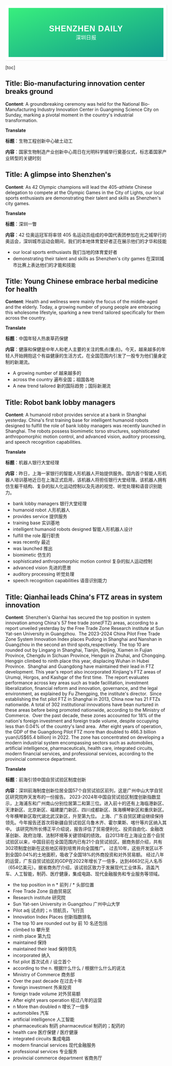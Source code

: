 <div style="font-family: 'Kanit', sans-serif;text-align: center;border: 10px solid #fff;box-shadow: 1px 1px 2px #e6e6e6;background: linear-gradient(to left top, #11998e, #38ef7d); padding: 50px 0;">
<div style="color: #fff;">
    <h3 style="font-size: 25px;font-weight: 600;letter-spacing: 1px;text-transform: uppercase;margin: 0;">
       Shenzhen Daily
    </h3>
    <span style="font-size: 16px;text-transform: capitalize;">
    	深圳日报
    </span>
</div>
</div>

[toc]

## Title: Bio-manufacturing innovation center breaks ground

**Content**: A groundbreaking ceremony was held for the National Bio-Manufacturing Industry Innovation Center in Guangming Science City on Sunday, marking a pivotal moment in the country's industrial transformation.



**Translate**

**标题**：生物工程创新中心破土动工

**内容**：国家生物制造产业创新中心周日在光明科学城举行奠基仪式，标志着国家产业转型的关键时刻





## Title: A glimpse into Shenzhen's

**Content**: As 42 Olympic champions will lead the 405-athlete Chinese delegation to compete at the Olympic Games in the City of Lights, our local sports enthusiasts are demonstrating their talent and skills as Shenzhen's city games.



**Translate**

**标题**：深圳一瞥

**内容**：42 位奥运冠军将率领 405 名运动员组成的中国代表团参加在光之城举行的奥运会，深圳城市运动会期间，我们的本地体育爱好者正在展示他们的才华和技能

- our local sports enthusiasts  我们当地的体育爱好者
- demonstrating their talent and skills as Shenzhen's city games 在深圳城市比赛上表达他们的才能和技能



## Title: Young Chinese embrace herbal medicine for health

**Content**: Health and wellness were mainly the focus of the middle-aged and the elderly. Today, a growing number of young people are embracing this wholesome lifestyle, sparking a new trend tailored specifically for them across the country.



**Translate**

**标题**：中国年轻人热衷草药保健

**内容**：健康和保健是中年人和老人主要的关注的焦点(重点)。今天，越来越多的年轻人开始拥抱这个有益健康的生活方式，在全国范围内引发了一股专为他们量身定制的新潮流。

- A growing number of 越来越多的
- across the country 遍布全国；祖国各地
- A new trend tailored 新的国际趋势；国际新潮流





## Title: Robot bank lobby managers

**Content**: A humanoid robot provides service at a bank in Shanghai yesterday. China's first training base for intelligent humanoid robots designed to fulfill the role of bank lobby managers was recently launched in Shanghai. The robots possess biomimetic torso structures, sophisticated anthropomorphic motion control, and advanced vision, auditory processing, and speech recognition capabilities.



**Translate**

**标题**：机器人银行大堂经理

**内容**：昨日，上海一家银行的智能人形机器人开始提供服务。国内首个智能人形机器人培训基地近日在上海正式启用，该机器人将担任银行大堂经理。该机器人拥有仿生躯干结构、复杂的拟人化运动控制以及先进的视觉、听觉处理和语音识别能力。

- bank lobby managers 银行大堂经理
- humanoid robot 人形机器人
- provides service 提供服务
- training base 实训基地
- intelligent humanoid robots designed 智能人形机器人设计
- fulfill the role 履行职责
- was recently 最近
- was launched 推出
- biomimetic 仿生的
- sophisticated anthropomorphic motion control 复杂的拟人运动控制
- advanced vision 先进的愿景
- auditory processing 听觉处理
- speech recognition capabilities 语音识别能力



## Title: Qianhai leads China's FTZ areas in system innovation

**Content**: Shenzhen's Qianhai has secured the top position in system innovation among China's 57 free trade zone(FTZ) areas, according to a report unveiled yesterday by the Free Trade Zone Research institute at Sun Yat-sen University in Guangzhou.
​	The 2023-2024 China Pilot Free Trade Zone System Innovation Index places Pudong in Shanghai and Nanshan in Guangzhou in the second an third spots,respectively. The top 10 are rounded out by Lingang in Shanghai, Tianjin, Beijing, Xiamen in Fujian Province, Chengdu in Sichuan Province, Hengqin in Zhuhai, and Chongqing. Hengqin climbed to ninth place this year, displacing Wuhan in Hubei Province.
​	Shanghai and Guangdong have maintained their lead in FTZ development. This year's report also incorporated Xinjiang's FTZ areas of Urumqi, Horgos, and Kashgar of the first time.
​	The report evaluates performance across key areas such as trade facilitation, investment liberalization, financial reform and innovation, governance, and the legal environment, as explained by Fu Zhengping, the institute's director.
​	Since establishing the fist pilot FTZ in Shanghai in 2013, China now has 21 FTZs nationwide. A total of 302 institutional innovations have bean nurtured in these areas before being promoted nationwide, according to the Ministry of Commerce.
​	Over the past decade, these zones accounted for 18% of the nation's foreign investment and foreign trade volume, despite occupying less than 0.04% of the country's land area.
​	After eight years of operation, the GDP of the Guangdong Pilot FTZ more than doubled to 466.3 billion yuan(US$65.4 billion) in 2022. The zone has concentrated on developing a modern industrial system encompassing sectors such as automobiles, artificial intelligence, pharmaceuticals, health care, integrated circuits, modern financial services, and professional services, according to the provincial commerce department.



**Translate**

**标题**：前海引领中国自贸试验区制度创新

**内容**：深圳前海制度创新位居全国57个自贸试验区前列，这是广州中山大学自贸区研究院昨天发布的一份报告。	2023-2024年中国自贸试验区制度创新指数显示，上海浦东和广州南山分别位居第二和第三位。进入前十的还有上海临港新区、天津新区、北京新区、福建厦门新区、四川成都新区、珠海横琴新区和重庆新区。今年横琴新区取代湖北武汉新区，升至第九位。
	上海、广东自贸区建设继续保持领先。今年报告还首次将新疆自贸试验区乌鲁木齐、霍尔果斯、喀什等片区纳入其中。
	该研究所所长傅正平介绍说，报告评估了贸易便利化、投资自由化、金融改革创新、政府治理、法制环境等关键领域的绩效。
	自2013年在上海设立首个自贸试验区以来，中国目前在全国范围内已有21个自贸试验区。据商务部介绍，共有302项制度创新在这些地区得到培育并向全国推广。
	过去10年，这些开发区以不到全国0.04%的土地面积，吸收了全国18%的外商投资和对外贸易额。
	经过八年的运营，广东自贸试验区的GDP在2022年增长了一倍多，达到4663亿元人名币（654亿美元）。据省商务厅介绍，该试验区致力于发展现代工业体系，涵盖汽车、人工智能，制药、医疗健康，集成电路、现代金融服务和专业服务等领域。




- the top position in n  * 前列 / * 头部位置
- Free Trade Zone 自由贸易区
- Research institute 研究院
- Sun Yat-sen University in Guangzhou 广州中山大学
- Pilot adj 试点的；n 领航员，飞行员
- Innovation Index Places 创新指数排名
- The top 10 are rounded out by 前 10 名还包括
- climbed to 攀升至
- ninth place 第九位
- maintained 保持
- maintained their lead 保持领先
- incorporated 纳入
- fist pilot 首次试点 / 设立首个
- according to the n. 根据什么什么 / 根据什么什么的说法
- Ministry of Commerce 商务部
- Over the past decade 在过去十年
- foreign investment 外来投资
- foreign trade volume 对外贸易额
- After eight years operation 经过八年的运营
- n More than doubled  n 增长了一倍多
- automobiles 汽车
- artificial intelligence 人工智能
- pharmaceuticals 制药 pharmaceutical 制药的；配药的
- health care 医疗保健 / 医疗健康
- integrated circuits 集成电路
- modern financial services 现代金融服务
- professional services 专业服务
- provincial commerce department 省商务厅



